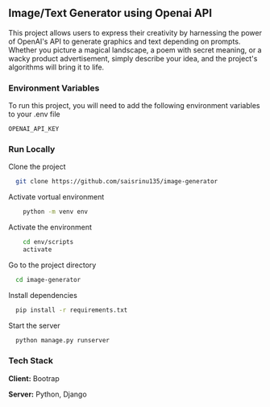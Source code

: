 
## Image/Text Generator using Openai API

This project allows users to express their creativity by harnessing the power of OpenAI's API to generate graphics and text depending on prompts. Whether you picture a magical landscape, a poem with secret meaning, or a wacky product advertisement, simply describe your idea, and the project's algorithms will bring it to life.
### Environment Variables

To run this project, you will need to add the following environment variables to your .env file

`OPENAI_API_KEY`

### Run Locally

Clone the project

```bash
  git clone https://github.com/saisrinu135/image-generator
```
Activate vortual environment

```bash
    python -m venv env
```
Activate the environment

```bash
    cd env/scripts
    activate
```

Go to the project directory

```bash
  cd image-generator
```

Install dependencies

```bash
  pip install -r requirements.txt
```

Start the server

```bash
  python manage.py runserver
```


### Tech Stack

**Client:** Bootrap

**Server:** Python, Django

